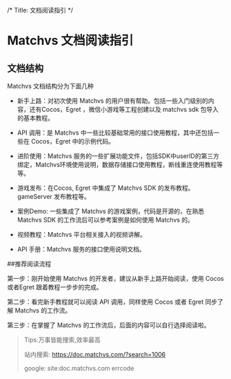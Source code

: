 /*
Title: 文档阅读指引
*/

# Matchvs 文档阅读指引

## 文档结构

Matchvs 文档结构分为下面几种

- 新手上路：对初次使用 Matchvs 的用户很有帮助。包括一些入门级别的内容，还有Cocos，Egret ，微信小游戏等工程创建以及 matchvs sdk 包导入的基本教程。
- API 调用：是 Matchvs 中一些比较基础常用的接口使用教程，其中还包括一些在 Cocos，Egret 中的示例代码。
- 进阶使用：Matchvs 服务的一些扩展功能文件，包括SDK中userID的第三方绑定，Matchvs环境使用说明，数据存储接口使用教程，断线重连使用教程等等。
- 游戏发布：在Cocos, Egret 中集成了 Matchvs SDK 的发布教程。gameServer 发布教程等。

- 案例Demo: 一些集成了 Matchvs 的游戏案例，代码是开源的，在熟悉 Matchvs SDK 的工作流后可以参考案例是如何使用 Matchvs 的。
- 视频教程：Matchvs 平台相关接入的视频讲解。
- API 手册：Matchvs 服务的接口使用说明文档。

##推荐阅读流程 

第一步：刚开始使用 Matchvs 的开发者，建议从新手上路开始阅读，使用 Cocos 或者Egret 跟着教程一步步的完成。

第二步：看完新手教程就可以阅读 API 调用，同样使用 Cocos 或者 Egret 同步了解 Matchvs 的工作流。

第三步：在掌握了 Matchvs 的工作流后，后面的内容可以自行选择阅读啦。

> Tips:万事皆能搜索,效率最高
>
> 站内搜索: https://doc.matchvs.com/?search=1006
>
> google: site:doc.matchvs.com errcode